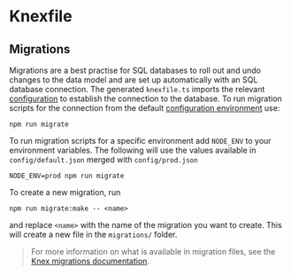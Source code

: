 # Knexfile

## Migrations

Migrations are a best practise for SQL databases to roll out and undo changes to the data model and are set up automatically with an SQL database connection. The generated `knexfile.ts` imports the relevant [configuration](./default.json.md) to establish the connection to the database. To run migration scripts for the connection from the default [configuration environment](./configuration.md#environment-variables) use:

```
npm run migrate
```

To run migration scripts for a specific environment add `NODE_ENV` to your environment variables. The following will use the values available in `config/default.json` merged with `config/prod.json`

```
NODE_ENV=prod npm run migrate
```

To create a new migration, run

```
npm run migrate:make -- <name>
```

and replace `<name>` with the name of the migration you want to create. This will create a new file in the `migrations/` folder.

<BlockQuote type="tip">
 
For more information on what is available in migration files, see the [Knex migrations documentation](https://knexjs.org/guide/migrations.html).

</BlockQuote>

